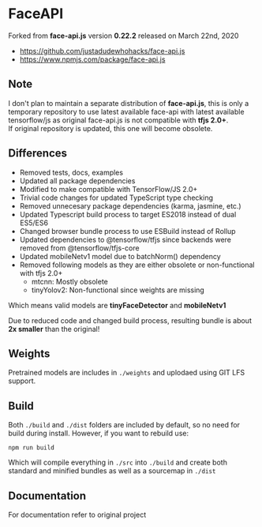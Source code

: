 # FaceAPI

Forked from **face-api.js** version **0.22.2** released on March 22nd, 2020  

- <https://github.com/justadudewhohacks/face-api.js>  
- <https://www.npmjs.com/package/face-api.js>  

## Note

I don't plan to maintain a separate distribution of **face-api.js**, this is only a temporary repository to use latest available face-api with latest available tensorflow/js as original face-api.js is not compatible with **tfjs 2.0+**.  
If original repository is updated, this one will become obsolete.

## Differences

- Removed tests, docs, examples  
- Updated all package dependencies  
- Modified to make compatible with TensorFlow/JS 2.0+  
- Trivial code changes for updated TypeScript type checking
- Removed unnecesary package dependencies (karma, jasmine, etc.)  
- Updated Typescript build process to target ES2018 instead of dual ES5/ES6  
- Changed browser bundle process to use ESBuild instead of Rollup
- Updated dependencies to @tensorflow/tfjs since backends were removed from @tensorflow/tfjs-core
- Updated mobileNetv1 model due to batchNorm() dependency
- Removed following models as they are either obsolete or non-functional with tfjs 2.0+
  - mtcnn: Mostly obsolete
  - tinyYolov2: Non-functional since weights are missing

Which means valid models are **tinyFaceDetector** and **mobileNetv1**  

Due to reduced code and changed build process, resulting bundle is about **2x smaller** than the original!  

## Weights

Pretrained models are includes in `./weights` and uplodaed using GIT LFS support.

## Build

Both `./build` and `./dist` folders are included by default, so no need for build during install.
However, if you want to rebuild use:

```shell
npm run build
```

Which will compile everything in `./src` into `./build` and create both standard and minified bundles as well as a sourcemap in `./dist`

## Documentation

For documentation refer to original project  
